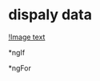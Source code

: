 # dispaly data 
[!Image text](https://github.com/hzlshen/Imgage_box/blob/master/display-data.png)

*ngIf 

*ngFor


